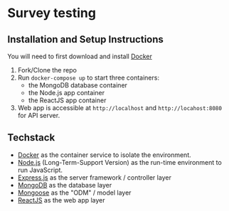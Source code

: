 # Survey testing
  
## Installation and Setup Instructions

You will need to first download and install [Docker](https://www.docker.com)

1.  Fork/Clone the repo
2.  Run `docker-compose up` to start three containers:
    - the MongoDB database container
    - the Node.js app container
    - the ReactJS app container
3.  Web app is accessible at `http://localhost` and `http://locahost:8080` for API server.

## Techstack

- [Docker](https://www.docker.com/) as the container service to isolate the environment.
- [Node.js](https://nodejs.org/en/) (Long-Term-Support Version) as the run-time environment to run JavaScript.
- [Express.js](https://expressjs.com/) as the server framework / controller layer
- [MongoDB](https://www.mongodb.com/) as the database layer
- [Mongoose](https://mongoosejs.com/) as the "ODM" / model layer
- [ReactJS](https://reactjs.org/) as the web app layer